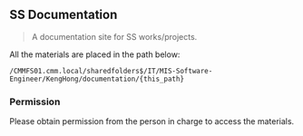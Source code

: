 ## SS Documentation 

> A documentation site for SS works/projects.

All the materials are placed in the path below:
```
/CMMFS01.cmm.local/sharedfolders$/IT/MIS-Software-Engineer/KengHong/documentation/{this_path}

```

### Permission
Please obtain permission from the person in charge to access the materials.